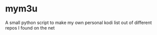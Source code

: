 # mym3u

A small python script to make my own personal kodi list out of different repos I found on the net
